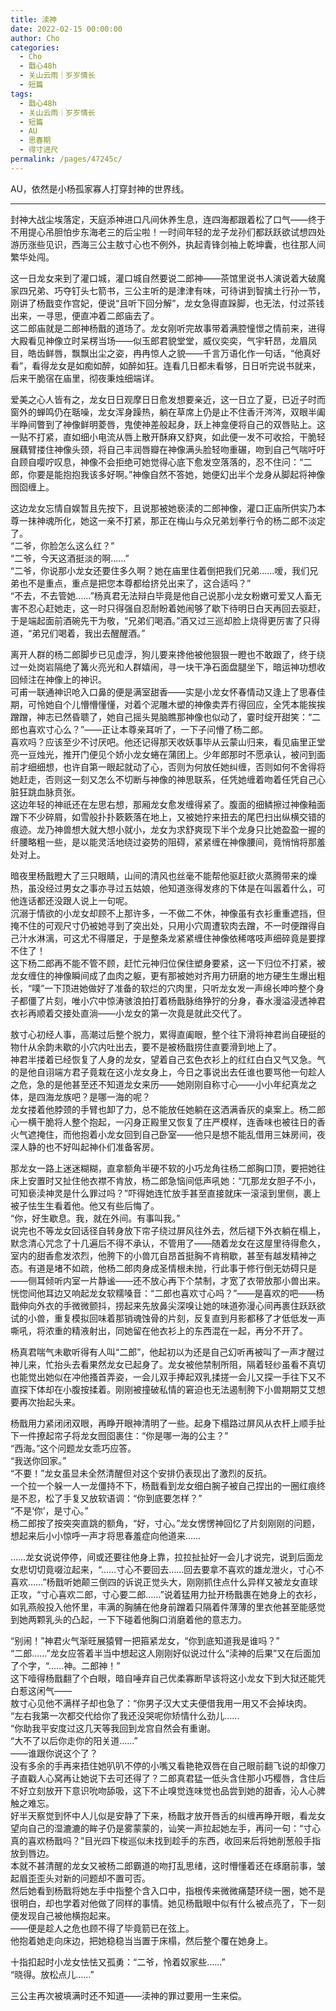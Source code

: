 ```yaml
---
title: 渎神
date: 2022-02-15 00:00:00
author: Cho
categories: 
  - Cho
  - 戬心48h
  - 关山云雨｜岁岁情长
  - 短篇
tags: 
  - 戬心48h
  - 关山云雨｜岁岁情长
  - 短篇
  - AU
  - 思春期
  - 得寸进尺
permalink: /pages/47245c/
---
```


AU，依然是小杨孤家寡人打穿封神的世界线。

---

封神大战尘埃落定，天庭添神进口凡间休养生息，连四海都跟着松了口气——终于不用提心吊胆怕步东海老三的后尘啦！一时间年轻的龙子龙孙们都跃跃欲试想四处游历涨些见识，西海三公主敖寸心也不例外，执起青锋剑袖上乾坤囊，也往那人间繁华处闯。

这一日龙女来到了灌口城，灌口城自然要说二郎神——茶馆里说书人演说着大破魔家四兄弟、巧夺钉头七箭书，三公主听的是津津有味，可待讲到智擒土行孙一节，刚讲了杨戬变作宫妃，便说“且听下回分解”，龙女急得直跺脚，也无法，付过茶钱出来，一寻思，便直冲着二郎庙去了。  
这二郎庙就是二郎神杨戬的道场了。龙女刚听完故事带着满腔憧憬之情前来，进得大殿看见神像立时呆楞当场——似玉郎君貌堂堂，威仪奕奕，气宇轩昂，龙眉凤目，皓齿鲜唇，飘飘出尘之姿，冉冉惊人之貌——千言万语化作一句话，“他真好看”，看得龙女是如痴如醉，如醉如狂。连看几日都未看够，日日听完说书就来，后来干脆宿在庙里，彻夜秉烛细端详。

爱美之心人皆有之，龙女日日观摩日日愈发想要亲近，这一日立了夏，已近子时而窗外的蝉鸣仍在聒噪，龙女浑身躁热，躺在草席上仍是止不住香汗涔涔，双眼半阖半睁间瞥到了神像鲜明菱唇，鬼使神差般起身，跃上神龛便将自己的双唇贴上。这一贴不打紧，直如细小电流从唇上散开酥麻又舒爽，如此便一发不可收拾，干脆轻展藕臂搂住神像头颈，将自己丰润唇瓣在神像满头脸轻吻重碾，吻到自己气喘吁吁自顾自嘤咛叹息，神像不会拒绝可她觉得心底下愈发空落落的，忍不住问：“二郎，你要是能抱抱我该多好啊。”神像自然不答她，她便幻出半个龙身从脚起将神像囫囵缠上。

这边龙女忘情自娱暂且先按下，且说那被她亵渎的二郎神像，灌口正庙所供实乃本尊一抹神魂所化，她这一亲不打紧，那正在梅山与众兄弟划拳行令的杨二郎不淡定了。  
“二爷，你脸怎么这么红？”  
“二爷，今天这酒挺淡的啊……”  
“二爷，你说那小龙女还要住多久啊？她在庙里住着倒把我们兄弟……嗳，我们兄弟也不是重点，重点是把您本尊都给挤兑出来了，这合适吗？”  
“不去，不去管她……”杨真君无法辩白毕竟是他自己说那小龙女粉嫩可爱又人畜无害不忍心赶她走，这一时只得强自忍耐盼着她闹够了歇下待明日白天再回去驱赶，于是端起面前酒碗先干为敬，“兄弟们喝酒。”酒又过三巡却脸上烧得更厉害了只得道，“弟兄们喝着，我出去醒醒酒。”

离开人群的杨二郎脚步已见虚浮，狗儿要来搀他被他狠狠一瞪也不敢跟了，终于绕过一处岗岩隔绝了篝火亮光和人群嬉闹，寻一块干净石面盘腿坐下，暗运神功想收回倾注在神像上的神识。  
可甫一联通神识呛入口鼻的便是满室甜香——实是小龙女怀春情动又逢上了思春佳期，可怜她自个儿懵懵懂懂，对着个泥雕木塑的神像卖弄冇得回应，全凭本能挨挨蹭蹭，神志已然昏聩了，她自己摇头晃脑瞧那神像也似动了，霎时绽开甜笑：“二郎也喜欢寸心么？”——正让本尊亲耳听了，一下子问懵了杨二郎。  
喜欢吗？应该至少不讨厌吧。他还记得那天收妖事毕从云蒙山归来，看见庙里正堂亮一豆烛光，推开门便见个娇小龙女蜷在蒲团上。少年郎那时不愿承认，被问到面前才细细想，也许自第一眼起就动了心，否则为何放任她纠缠，否则如何不舍得将她赶走，否则这一刻又怎么不切断与神像的神思联系，任凭她缠着吻着任凭自己心脏狂跳血脉贲张。  
这边年轻的神祇还在左思右想，那厢龙女愈发缠得紧了。腹面的细鳞擦过神像釉面蹭下不少碎屑，如雪般扑扑簌簌落在地上，又被她拧来扭去的尾巴扫出纵横交错的痕迹。龙乃神兽想大就大想小就小，龙女为求舒爽现下半个龙身只比她盈盈一握的纤腰略粗一些，是以能灵活地绕过姿势的阻碍，紧紧缠在神像腰间，竟悄悄将那羞处对上。

暗夜里杨戬瞪大了三只眼睛，山间的清风也丝毫不能帮他驱赶欲火蒸腾带来的燥热，虽没经过男女之事亦寻过五姑娘，他知道涨得发疼的下体是在叫嚣着什么，可他连话都还没跟人说上一句呢。  
沉溺于情欲的小龙女却顾不上那许多，一不做二不休，神像虽有衣衫重重遮挡，但掩不住的可观尺寸仍被她寻到了突出处，只用小穴周遭软肉去蹭，不一时便蹭得自己汁水淋漓，可这尤不得餍足，于是整条龙紧紧缠住神像依稀喀吱声细碎竟是要撑不住了！  
这下杨二郎再不能不管不顾，赶忙元神归位保住塑身要紧，这一下归位不打紧，被龙女缠住的神像瞬间成了血肉之躯，更有那被她对齐用力研磨的地方硬生生爆出粗长，“噗”一下顶进她做好了准备的软烂的穴肉里，只听龙女发一声绵长呻吟整个身子都僵了片刻，唯小穴中惊涛骇浪拍打着杨戬脉络狰狞的分身，春水漫溢浸透神君衣衫再顺着交接处直淌——小龙女的第一次竟是就此交代了。

敖寸心初经人事，高潮过后整个脱力，累得直阖眼，整个往下滑将神君尚自硬挺的物什从余韵未歇的小穴内吐出去，要不是被杨戬捞住直要滑到地上了。  
神君半搂着已经恢复了人身的龙女，望着自己玄色衣衫上的红红白白又气又急。气的是他自诩端方君子竟栽在这小龙女身上，今日之事说出去任谁也要骂他一句趁人之危，急的是他甚至还不知道龙女来历——她刚刚自称寸心——小小年纪真龙之体，是四海龙族吧？是哪一海的呢？  
龙女搂着他脖颈的手臂也卸了力，总不能放任她躺在这洒满香灰的桌案上。杨二郎心一横干脆将人整个抱起，一闪身正殿里又恢复了庄严模样，连香味也被往日的香火气遮掩住，而他抱着小龙女回到自己卧室——他只是想不能乱借用三妹房间，夜深人静的也不好叫起神仆们准备客房。

那龙女一路上迷迷糊糊，直拿额角半硬不软的小巧龙角往杨二郎胸口顶，要把她往床上安置时又扯住他衣襟不肯放，杨二郎急恼间低声吼她：“兀那龙女胆子不小，可知亵渎神灵是什么罪过吗？”吓得她连忙放手甚至直接就床一滚滚到里侧，裹上被子怯生生看着他。他又有些后悔了。  
“你，好生歇息。我，就在外间。有事叫我。”  
说完也不等龙女回话径自转身放下帘子绕过屏风往外去，然后褪下外衣躺在榻上，默念清心咒念了十几遍后不得不承认，不管用了——随着龙女在这屋里待得愈久，室内的甜香愈发浓烈，他胯下的小兽兀自昂首挺胸不肯稍歇，甚至有越发精神之态。有道是堵不如疏，他杨二郎肉身成圣情根未抛，行此事于修行倒无妨碍只是——侧耳倾听内室一片静谧——还不放心再下个禁制，才宽了衣带放那小兽出来。  
恍惚间他耳边又响起龙女软糯嗓音：“二郎也喜欢寸心吗？”——是喜欢的吧——杨戬伸向外衣的手微微颤抖，捞起来先放鼻尖深嗅让她的味道弥漫心间再裹住跃跃欲试的小兽，重复模拟回味着那销魂蚀骨的片刻，反复直到月影都移了才低低发一声嘶吼，将浓重的精液射出，同她留在他衣衫上的东西混在一起，再分不开了。

杨真君喘气未歇听得有人叫“二郎”，他起初以为还是自己幻听再被叫了一声才醒过神儿来，忙抬头去看果然龙女已起身了。龙女被他禁制所阻，隔着轻纱虽看不真切也能觉出她似在冲他搔首弄姿，一会儿双手捧起双乳揉搓一会儿又探一手往下又不直探下体却在小腹按揉着。刚刚被撞破私情的窘迫也无法遏制胯下小兽期期艾艾想要再次抬起头来。

杨戬用力紧闭闭双眼，再睁开眼神清明了一些。起身下榻路过屏风从衣杆上顺手扯下一件撩起帘子将龙女囫囵裹住：“你是哪一海的公主？”  
“西海。”这个问题龙女乖巧应答。  
“我送你回家。”  
“不要！”龙女虽显未全然清醒但对这个安排仍表现出了激烈的反抗。  
一个拉一个躲一人一龙僵持不下，杨戬看到龙女细白腕子被自己捏出的一圈红痕终是不忍，松了手复又放软语调：“你到底要怎样？”  
“不是‘你’，是寸心。”  
杨二郎按了按突突直跳的额角，“好，寸心。”龙女愣愣神回忆了片刻刚刚的问题，想起来后小小惊呼一声才将思春羞症向他道来……

……龙女说说停停，间或还要往他身上靠，拉拉扯扯好一会儿才说完，说到后面龙女悲切切竟啜泣起来，“……寸心不要回去……回去要拿不喜欢的雄龙泄火，寸心不喜欢……”杨戬听她颠三倒四的诉说正觉头大，刚刚抓住点什么异样又被龙女直球正攻，“寸心喜欢二郎，寸心要二郎……”说着猛用力扯开杨戬裹在她身上的衣衫，如乳燕般投入他怀里，丰满的胸脯在他身前蹭着只隔着件薄薄的里衣他甚至能感觉到她两颗乳头的凸起，一下下碰着他胸口消磨着他的意志力。

“别闹！”神君火气渐旺展猿臂一把箍紧龙女，“你到底知道我是谁吗？”  
“二郎……”龙女应答着半当中想起这人刚刚好似说过什么“渎神的后果”又在后面加了个字，“……神。二郎神！”  
这下噎得杨戬翻了个白眼，暗自唾弃自己优柔寡断早该将这小龙女下到大狱还能凭白惹这闲气——  
敖寸心见他不满样子却也急了：“你男子汉大丈夫便借我用一用又不会掉块肉。  
“左右我第一次都交代给你了我还没哭呢你矫情什么劲儿……  
“你助我平安度过这几天等我回到龙宫自然会有重谢。  
“大不了以后你走你的阳关道……”  
——谁跟你说这个了？  
没有多余的手再来捂住她叭叭不停的小嘴又看艳艳双唇在自己眼前翻飞说的却像刀子直戳人心窝再让她说下去可还得了？二郎真君猛一低头含住那小巧樱唇，含住后不好立刻放开下意识吮吻舔吸，这下不止嗅觉连味觉也品尝到她的甜香，沁人心脾触之难忘。  
好半天察觉到怀中人儿似是安静了下来，杨戬才放开唇舌的纠缠再睁开眼，看龙女望向自己的湿漉漉的眸子仍是雾蒙蒙的，讪笑一声拉起她左手，再问一句：“寸心真的喜欢杨戬吗？”目光四下梭巡似未找到趁手的东西，收回来后将她削葱般手指放到唇边。  
本就不甚清醒的龙女又被杨二郎霸道的吻打乱思绪，这时懵懂着还在琢磨前事，皱起眉歪歪头对新的问题却不置可否。  
然后她看到杨戬将她左手中指整个含入口中，指根传来微微痛楚环绕一圈，她不是很明白，却也学着对他做了同样的事情。她见杨戬眼中似有什么被点亮了，下一刻便发现自己被他横抱起来。  
——便是趁人之危也顾不得了毕竟箭已在弦上。  
他抱着她走向床边，把她稳稳当当置于床榻，然后整个覆在她身上。

十指扣起时小龙女怯怯又孤勇：“二爷，怜着奴家些……”  
“晓得。放松点儿……”

三公主再次被填满时还不知道——渎神的罪过要用一生来偿。
